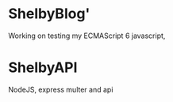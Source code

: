 # ShelbyBlog'
Working on testing my ECMAScript 6 javascript, 
# ShelbyAPI 
NodeJS, express multer and api
